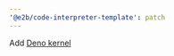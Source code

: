 ```yaml
---
'@e2b/code-interpreter-template': patch
---
```


Add [Deno kernel](https://docs.deno.com/runtime/reference/cli/jupyter/)
